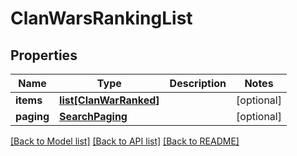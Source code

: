 # ClanWarsRankingList

## Properties
Name | Type | Description | Notes
------------ | ------------- | ------------- | -------------
**items** | [**list[ClanWarRanked]**](ClanWarRanked.md) |  | [optional] 
**paging** | [**SearchPaging**](SearchPaging.md) |  | [optional] 

[[Back to Model list]](../README.md#documentation-for-models) [[Back to API list]](../README.md#documentation-for-api-endpoints) [[Back to README]](../README.md)

